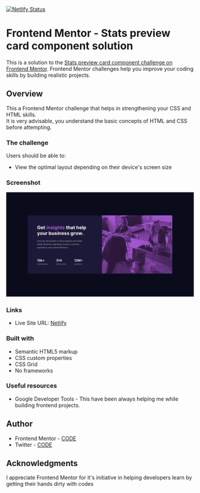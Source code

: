 [![Netlify Status](https://api.netlify.com/api/v1/badges/2cbf0562-d68e-483c-8f49-82bcf3b6fe1e/deploy-status)](https://app.netlify.com/sites/frontend-mentor-stats-preview-card/deploys)

# Frontend Mentor - Stats preview card component solution

This is a solution to the [Stats preview card component challenge on Frontend Mentor](https://www.frontendmentor.io/challenges/stats-preview-card-component-8JqbgoU62). Frontend Mentor challenges help you improve your coding skills by building realistic projects. 

## Overview
This a Frontend Mentor challenge that helps in strengthening your CSS and HTML skills.<br>
It is very advisable, you understand the basic concepts of HTML and CSS before attempting.

### The challenge

Users should be able to:

- View the optimal layout depending on their device's screen size

### Screenshot

![finished project image](https://github.com/chryz-code/stats-preview-card/blob/master/design/desktop-design.jpg)

### Links
- Live Site URL: [Netlify](https://frontend-mentor-stats-preview-card.netlify.app/)


### Built with

- Semantic HTML5 markup
- CSS custom properties
- CSS Grid
- No frameworks

### Useful resources

- Google Developer Tools - This have been always helping me while building frontend projects.

## Author
- Frontend Mentor - [CODE](https://www.frontendmentor.io/profile/chryz-code)
- Twitter - [CODE](https://twitter.com/chryz_code)

## Acknowledgments
I appreciate Frontend Mentor for it's initiative in helping developers learn by getting their hands dirty with codes


